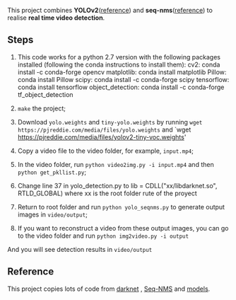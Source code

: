 This project combines **YOLOv2**([reference](https://arxiv.org/abs/1506.02640)) and **seq-nms**([reference](https://arxiv.org/abs/1602.08465)) to realise **real time video detection**.

## Steps
1. This code works for a python 2.7 version with the following packages installed (following the conda instructions to install them):
          cv2:                conda install -c conda-forge opencv
          matplotlib:         conda install matplotlib
          Pillow:             conda install Pillow
          scipy:              conda install -c conda-forge scipy
          tensorflow:         conda install tensorflow
          object_detection:   conda install -c conda-forge tf_object_detection

2. `make` the project;

3. Download `yolo.weights` and `tiny-yolo.weights` by running `wget https://pjreddie.com/media/files/yolo.weights` and `wget https://pjreddie.com/media/files/yolov2-tiny-voc.weights'

4. Copy a video file to the video folder, for example, `input.mp4`;

5. In the video folder, run `python video2img.py -i input.mp4` and then `python get_pkllist.py`;

6. Change line 37 in yolo_detection.py to 
          lib = CDLL("xx/libdarknet.so", RTLD_GLOBAL) 
   where xx is the root folder rute of the proyect
   
7. Return to root folder and run `python yolo_seqnms.py` to generate output images in `video/output`;

8. If you want to reconstruct a video from these output images, you can go to the video folder and run `python img2video.py -i output`

And you will see detection results in `video/output`

## Reference
This project copies lots of code from [darknet](https://github.com/pjreddie/darknet) , [Seq-NMS](https://github.com/lrghust/Seq-NMS) and  [models](https://github.com/tensorflow/models).
